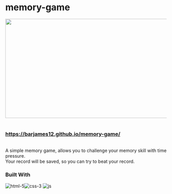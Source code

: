 # memory-game


<div align="center">
  <img width="600" height="310" src="https://user-images.githubusercontent.com/84085280/187908628-1b500316-a458-4bae-98f5-d3697807a425.gif">
</div>
</br>

### https://barjames12.github.io/memory-game/
</br>
A simple memory game, allows you to challenge your memory skill with time pressure. </br>
Your record will be saved, so you can try to beat your record. </br>

### Built With
 ![html-5](https://user-images.githubusercontent.com/84085280/187911078-089c60e8-6613-4660-be7b-edab309786a8.png)![css-3](https://user-images.githubusercontent.com/84085280/187911390-b86896f6-6be0-4684-86e5-9f18a7432f91.png)
![js](https://user-images.githubusercontent.com/84085280/187911507-076ab8e7-bf65-4f54-873b-8671115e7463.png)



